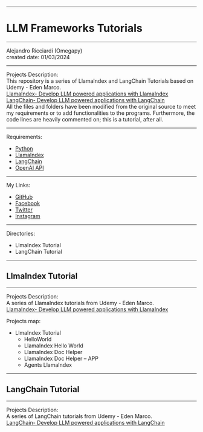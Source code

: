-----------------------------------------------------------------------------------------------------------------------------
# LLM Frameworks Tutorials
-----------------------------------------------------------------------------------------------------------------------------

 Alejandro Ricciardi (Omegapy)  
 created date: 01/03/2024  

-----------------------------------------------------------------------------------------------------------------------------

Projects Description:  
This repository is a series of LlamaIndex and LangChain Tutorials based on Udemy - Eden Marco.  
[LlamaIndex- Develop LLM powered applications with LlamaIndex](https://www.udemy.com/course/lamaindex/)  
[LangChain- Develop LLM powered applications with LangChain](https://www.udemy.com/course/langchain)  
All the files and folders have been modified from the original source to meet my requirements or to add functionalities to the programs. 
Furthermore, the code lines are heavily commented on; this is a tutorial, after all.

-----------------------------------------------------------------------------------------------------------------------------

Requirements:  
- [Python](https://www.python.org/)   
- [LlamaIndex](https://www.llamaindex.ai/)  
- [LangChain]( https://www.langchain.com/)
- [OpenAI API](https://openai.com/)  

-----------------------------------------------------------------------------------------------------------------------------

My Links:   
- [GitHub](https://github.com/Omegapy)   
- [Facebook](https://www.facebook.com/profile.php?id=100089638857137)  
- [Twitter](https://twitter.com/RicciardiAlex)   
- [Instagram](https://www.instagram.com/alexomegapy/)  

-----------------------------------------------------------------------------------------------------------------------------

Directories:  
- LlmaIndex Tutorial
- LangChain Tutorial

-----------------------------------------------------------------------------------------------------------------------------
## LlmaIndex Tutorial
-----------------------------------------------------------------------------------------------------------------------------

Projects Description:  
A series of LlamaIndex tutorials from Udemy - Eden Marco.  
[LlamaIndex- Develop LLM powered applications with LlamaIndex](https://www.udemy.com/course/lamaindex/)  

Projects map:    
- LlmaIndex Tutorial
  - HelloWorld
  - LlamaIndex Hello World
  - LlamaIndex Doc Helper
  - LlamaIndex Doc Helper – APP
  - Agents LlamaIndex

-----------------------------------------------------------------------------------------------------------------------------
## LangChain Tutorial
-----------------------------------------------------------------------------------------------------------------------------

Projects Description:  
A series of LangChain tutorials from Udemy - Eden Marco.  
[LangChain- Develop LLM powered applications with LangChain](https://www.udemy.com/course/langchain/)  

